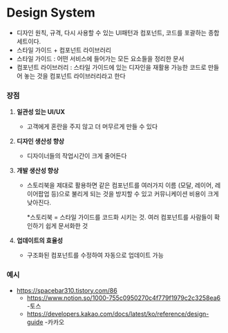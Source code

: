 # Design System

- 디자인 원칙, 규격, 다시 사용할 수 있는 UI패턴과 컴포넌트, 코드를 포괄하는 종합 세트이다.
- 스타일 가이드 + 컴포넌트 라이브러리
- 스타일 가이드 : 어떤 서비스에 들어가는 모든 요소들을 정리한 문서
- 컴포넌트 라이브러리 : 스타일 가이드에 있는 디자인을 재활용 가능한 코드로 만들어 놓는 것을 컴포넌트 라이브러리라고 한다

### 장점

1. **일관성 있는 UI/UX**

   - 고객에게 혼란을 주지 않고 더 머무르게 만들 수 있다

2. **디자인 생산성 향상**

   - 디자이너들의 작업시간이 크게 줄어든다

3. **개발 생산성 향상**

   - 스토리북을 제대로 활용하면 같은 컴포넌트를 여러가지 이름 (모달, 레이어, 레이어팝업 등)으로 불리게 되는 것을 방지할 수 있고 커뮤니케이션 비용이 크게 낮아진다.

     *스토리북 = 스타일 가이드를 코드화 시키는 것. 여러 컴포넌트를 사람들이 확인하기 쉽게 문서화한 것

4. **업데이트의 효율성**

   - 구조화된 컴포넌트를 수정하여 자동으로 업데이트 가능

### 예시

- https://spacebar310.tistory.com/86
  - https://www.notion.so/1000-755c0950270c4f779f1979c2c3258ea6 -토스
  - https://developers.kakao.com/docs/latest/ko/reference/design-guide -카카오